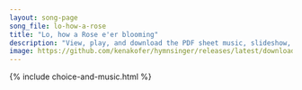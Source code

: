 ```yaml
---
layout: song-page
song_file: lo-how-a-rose
title: "Lo, how a Rose e'er blooming"
description: "View, play, and download the PDF sheet music, slideshow, and audio. Lyrics: Lo, how a Rose e'er blooming from tender stem has sprung! Of Jesse's lineage coming as saints of old have sung. It came a flow'ret bright, amid the co... english christian 4part winter"
image: https://github.com/kenakofer/hymnsinger/releases/latest/download/lo-how-a-rose-trad.png
---
```


{% include choice-and-music.html %}